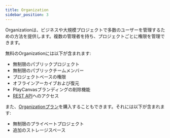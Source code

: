 ```yaml
---
title: Organization
sidebar_position: 3
---
```


Organizationは、ビジネスや大規模プロジェクトで多数のユーザーを管理するための方法を提供します。複数の管理者を持ち、プロジェクトごとに権限を管理できます。

無料のOrganizationには以下が含まれます:

- 無制限のパブリックプロジェクト
- 無制限のパブリックチームメンバー
- プロジェクトベースの権限
- オフラインアーカイブおよび復元
- PlayCanvasブランディングの削除機能
- [REST API][2]へのアクセス

また、[Organizationプラン][1]を購入することもできます。それには以下が含まれます:

- 無制限のプライベートプロジェクト
- 追加のストレージスペース

[1]: https://playcanvas.com/plans
[2]: /user-manual/api
